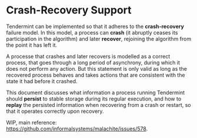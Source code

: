 # Crash-Recovery Support

Tendermint can be implemented so that it adheres to the **crash-recovery**
failure model. In this model, a process can **crash**
(it abruptly ceases its participation in the algorithm)
and later **recover**, rejoining the algorithm from the point it has left it.

A processe that crashes and later recovers is modelled as a correct process,
that goes through a long period of asynchrony, during which it does not perform
any action.
But this statement is only valid as long as the recovered process behaves and
takes actions that are consistent with the state it had before it crashed.

This document discusses what information a process running Tendermint should
**persist** to stable storage during its regular execution,
and how to **replay** the persisted information when recovering from a crash or
restart, so that it operates correctly upon recovery.

WIP, main reference: https://github.com/informalsystems/malachite/issues/578.
